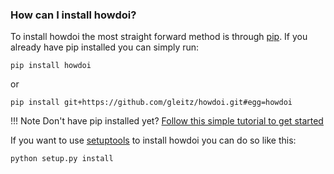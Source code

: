 ### How can I install howdoi?

To install howdoi the most straight forward method is through [pip](https://pip.pypa.io/en/stable/). If you already have pip installed you can simply run:

``
pip install howdoi
``

or

``
pip install git+https://github.com/gleitz/howdoi.git#egg=howdoi
``

!!! Note
    Don't have pip installed yet? [Follow this simple tutorial to get started](https://pip.pypa.io/en/stable/installing/)

If you want to use [setuptools]() to install howdoi you can do so like this:

``
python setup.py install
``